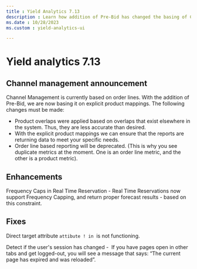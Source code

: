 ```yaml
---
title : Yield Analytics 7.13
description : Learn how addition of Pre-Bid has changed the basing of Channel Management from order lines to explicit product mappings. 
ms.date : 10/28/2023
ms.custom : yield-analytics-ui

---
```



# Yield analytics 7.13

## Channel management announcement

Channel Management is currently based on order lines. With the addition
of Pre-Bid, we are now basing it on explicit product mappings. The
following changes must be made:

- Product overlaps were applied based on overlaps that exist elsewhere
  in the system. Thus, they are less accurate than desired.
- With the explicit product mappings we can ensure that the reports are
  returning data to meet your specific needs.
- Order line based reporting will be deprecated. (This is why you see
  duplicate metrics at the moment. One is an order line metric, and the
  other is a product metric).

## Enhancements

Frequency Caps in Real Time Reservation - Real Time Reservations now
support Frequency Capping, and return proper forecast results - based on
this constraint.

## Fixes

Direct target attribute `attibute ! in`  is not functioning.

Detect if the user's session has changed -  If you have pages open in
other tabs and get logged-out, you will see a message that says: “The
current page has expired and was reloaded”.








